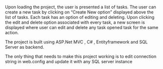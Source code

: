 Upon loading the project, the user is presented a list of tasks. 
The user can create a new task by clicking on “Create New option” displayed above the list of tasks.
Each task has an option of editing and deleting. Upon clicking the edit and delete option associated with every task, a new screen is displayed where user can edit and delete any task opened task for the same action.

The project is built using ASP.Net MVC , C# , Entityframework and SQL Server as backend.

The only thing that needs to make this project working is to edit connection string in web.config and update it with  any SQL server instance 

